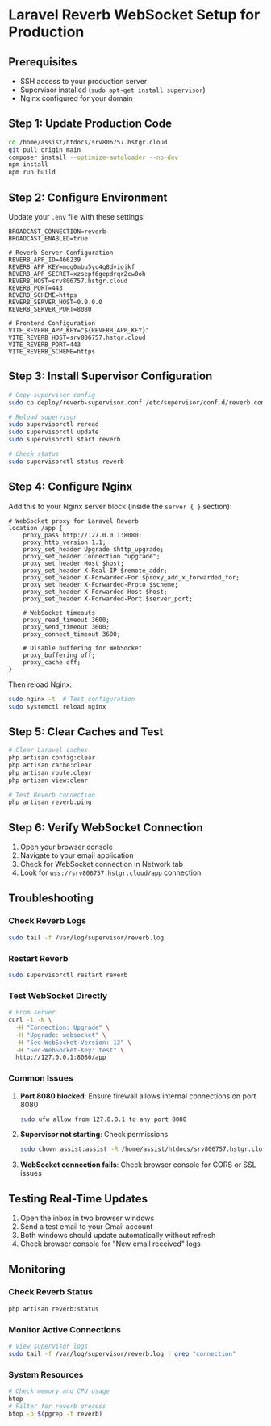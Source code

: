 # Laravel Reverb WebSocket Setup for Production

## Prerequisites
- SSH access to your production server
- Supervisor installed (`sudo apt-get install supervisor`)
- Nginx configured for your domain

## Step 1: Update Production Code
```bash
cd /home/assist/htdocs/srv806757.hstgr.cloud
git pull origin main
composer install --optimize-autoloader --no-dev
npm install
npm run build
```

## Step 2: Configure Environment
Update your `.env` file with these settings:
```env
BROADCAST_CONNECTION=reverb
BROADCAST_ENABLED=true

# Reverb Server Configuration
REVERB_APP_ID=466239
REVERB_APP_KEY=mog0mbu5yc4q8dviojkf
REVERB_APP_SECRET=xzsepf6gepdrqr2cw0oh
REVERB_HOST=srv806757.hstgr.cloud
REVERB_PORT=443
REVERB_SCHEME=https
REVERB_SERVER_HOST=0.0.0.0
REVERB_SERVER_PORT=8080

# Frontend Configuration
VITE_REVERB_APP_KEY="${REVERB_APP_KEY}"
VITE_REVERB_HOST=srv806757.hstgr.cloud
VITE_REVERB_PORT=443
VITE_REVERB_SCHEME=https
```

## Step 3: Install Supervisor Configuration
```bash
# Copy supervisor config
sudo cp deploy/reverb-supervisor.conf /etc/supervisor/conf.d/reverb.conf

# Reload supervisor
sudo supervisorctl reread
sudo supervisorctl update
sudo supervisorctl start reverb

# Check status
sudo supervisorctl status reverb
```

## Step 4: Configure Nginx
Add this to your Nginx server block (inside the `server { }` section):

```nginx
# WebSocket proxy for Laravel Reverb
location /app {
    proxy_pass http://127.0.0.1:8080;
    proxy_http_version 1.1;
    proxy_set_header Upgrade $http_upgrade;
    proxy_set_header Connection "upgrade";
    proxy_set_header Host $host;
    proxy_set_header X-Real-IP $remote_addr;
    proxy_set_header X-Forwarded-For $proxy_add_x_forwarded_for;
    proxy_set_header X-Forwarded-Proto $scheme;
    proxy_set_header X-Forwarded-Host $host;
    proxy_set_header X-Forwarded-Port $server_port;
    
    # WebSocket timeouts
    proxy_read_timeout 3600;
    proxy_send_timeout 3600;
    proxy_connect_timeout 3600;
    
    # Disable buffering for WebSocket
    proxy_buffering off;
    proxy_cache off;
}
```

Then reload Nginx:
```bash
sudo nginx -t  # Test configuration
sudo systemctl reload nginx
```

## Step 5: Clear Caches and Test
```bash
# Clear Laravel caches
php artisan config:clear
php artisan cache:clear
php artisan route:clear
php artisan view:clear

# Test Reverb connection
php artisan reverb:ping
```

## Step 6: Verify WebSocket Connection
1. Open your browser console
2. Navigate to your email application
3. Check for WebSocket connection in Network tab
4. Look for `wss://srv806757.hstgr.cloud/app` connection

## Troubleshooting

### Check Reverb Logs
```bash
sudo tail -f /var/log/supervisor/reverb.log
```

### Restart Reverb
```bash
sudo supervisorctl restart reverb
```

### Test WebSocket Directly
```bash
# From server
curl -i -N \
  -H "Connection: Upgrade" \
  -H "Upgrade: websocket" \
  -H "Sec-WebSocket-Version: 13" \
  -H "Sec-WebSocket-Key: test" \
  http://127.0.0.1:8080/app
```

### Common Issues

1. **Port 8080 blocked**: Ensure firewall allows internal connections on port 8080
   ```bash
   sudo ufw allow from 127.0.0.1 to any port 8080
   ```

2. **Supervisor not starting**: Check permissions
   ```bash
   sudo chown assist:assist -R /home/assist/htdocs/srv806757.hstgr.cloud
   ```

3. **WebSocket connection fails**: Check browser console for CORS or SSL issues

## Testing Real-Time Updates

1. Open the inbox in two browser windows
2. Send a test email to your Gmail account
3. Both windows should update automatically without refresh
4. Check browser console for "New email received" logs

## Monitoring

### Check Reverb Status
```bash
php artisan reverb:status
```

### Monitor Active Connections
```bash
# View supervisor logs
sudo tail -f /var/log/supervisor/reverb.log | grep "connection"
```

### System Resources
```bash
# Check memory and CPU usage
htop
# Filter for reverb process
htop -p $(pgrep -f reverb)
```